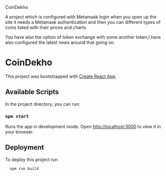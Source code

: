 CoinDekho

A project which is configured with Metamask login when you open up the site it needs a Metamask authentication and then you can different types of coins listed with their prices and charts


You have also the option of token exchange with some another token,I have also configured the latest news around that going on.

# CoinDekho

This project was bootstrapped with [Create React App](https://github.com/facebook/create-react-app).

## Available Scripts

In the project directory, you can run:

### `npm start`

Runs the app in development mode. Open [http://localhost:3000](http://localhost:3000) to view it in your browser.



## Deployment

To deploy this project run

```bash
  npm run build
```


